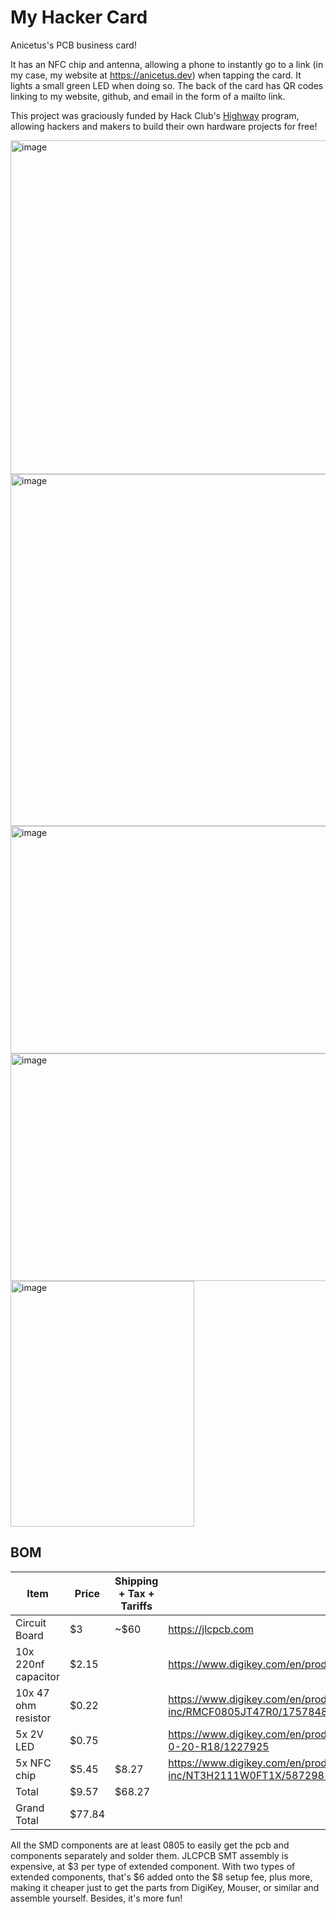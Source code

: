 # My Hacker Card
Anicetus's PCB business card!

It has an NFC chip and antenna, allowing a phone to instantly go to a link (in my case, my website at <https://anicetus.dev>) when tapping the card. It lights a small green LED when doing so. The back of the card has QR codes linking to my website, github, and email in the form of a mailto link.

This project was graciously funded by Hack Club's [Highway](https://highway.hackclub.com/) program, allowing hackers and makers to build their own hardware projects for free!

<img width="720" height="534" alt="image" src="https://github.com/user-attachments/assets/04cf92ec-b89c-42c2-a381-96a852f5aa7d" />

<img width="720" height="563" alt="image" src="https://github.com/user-attachments/assets/f7fe137f-740c-484b-a087-8be25569c86d" />

<img width="625" height="364" alt="image" src="https://github.com/user-attachments/assets/91423620-72d9-47b1-9857-79ea6110c848" />

<img width="622" height="364" alt="image" src="https://github.com/user-attachments/assets/61f0391c-e984-49f2-ae66-f178395b4e0f" />

<br>

<img width="294" height="393" alt="image" src="https://github.com/user-attachments/assets/a14656e3-5c17-46bd-815d-acccec73bac4" />

## BOM

| Item                  | Price | Shipping + Tax + Tariffs | Link                                                                                          |
|-----------------------|-------|--------------------------|-----------------------------------------------------------------------------------------------|
| Circuit Board         | $3    | ~$60                     | <https://jlcpcb.com>                                                                          |
| 10x 220nf capacitor   | $2.15 |                          | <https://www.digikey.com/en/products/detail/kemet/C0805C224K1RACTU/2212302>                   |
| 10x 47 ohm resistor   | $0.22 |                          | <https://www.digikey.com/en/products/detail/stackpole-electronics-inc/RMCF0805JT47R0/1757848> |
| 5x 2V LED             | $0.75 |                          | <https://www.digikey.com/en/products/detail/ams-osram-usa-inc/LG-R971-KN-1-0-20-R18/1227925>  |
| 5x NFC chip           | $5.45 | $8.27                    | <https://www.digikey.com/en/products/detail/nxp-usa-inc/NT3H2111W0FT1X/5872981>               |
| Total                 | $9.57 | $68.27                   |                                                                                               |
| Grand Total           | $77.84|                          |                                                                                               |

All the SMD components are at least 0805 to easily get the pcb and components separately and solder them. JLCPCB SMT assembly is expensive, at $3 per type of extended component. With two types of extended components, that's $6 added onto the $8 setup fee, plus more, making it cheaper just to get the parts from DigiKey, Mouser, or similar and assemble yourself. Besides, it's more fun!
